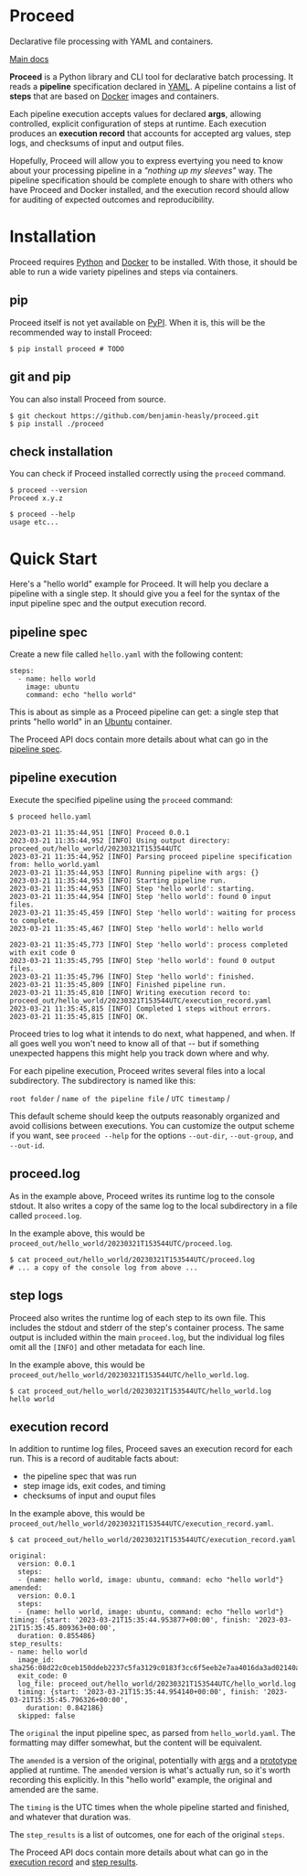 # Proceed
Declarative file processing with YAML and containers.

[Main docs](https://benjamin-heasly.github.io/proceed/index.html)

**Proceed** is a Python library and CLI tool for declarative batch processing.
It reads a **pipeline** specification declared in [YAML](https://yaml.org/).
A pipeline contains a list of **steps** that are based on
[Docker](https://www.docker.com/) images and containers.

Each pipeline execution accepts values for declared **args**, allowing controlled,
explicit configuration of steps at runtime.  Each execution produces an
**execution record** that accounts for accepted arg values, step logs, and
checksums of input and output files.

Hopefully, Proceed will allow you to express evertying you need to know about your
processing pipeline in a *"nothing up my sleeves"* way.  The pipeline specification
should be complete enough to share with others who have Proceed and Docker installed,
and the execution record should allow for auditing of expected outcomes and
reproducibility.

# Installation
Proceed requires [Python](https://www.python.org/) and [Docker](https://www.docker.com/) to be installed.
With those, it should be able to run a wide variety pipelines and steps via containers.

## pip
Proceed itself is not yet available on [PyPI](https://pypi.org/).
When it is, this will be the recommended way to install Proceed:

```
$ pip install proceed # TODO
```

## git and pip
You can also install Proceed from source.

```
$ git checkout https://github.com/benjamin-heasly/proceed.git
$ pip install ./proceed
```

## check installation
You can check if Proceed installed correctly using the `proceed` command.

```
$ proceed --version
Proceed x.y.z

$ proceed --help
usage etc...
```

# Quick Start
Here's a "hello world" example for Proceed.
It will help you declare a pipeline with a single step.
It should give you a feel for the syntax of the input pipeline spec and the output execution record.

## pipeline spec
Create a new file called `hello.yaml` with the following content:

```
steps:
  - name: hello world
    image: ubuntu
    command: echo "hello world"
```

This is about as simple as a Proceed pipeline can get:
a single step that prints "hello world" in an [Ubuntu](https://hub.docker.com/_/ubuntu) container.

The Proceed API docs contain more details about what can go in the [pipeline spec](https://benjamin-heasly.github.io/proceed/generated/proceed.model.Pipeline.html#proceed.model.Pipeline).

## pipeline execution

Execute the specified pipeline using the `proceed` command:

```
$ proceed hello.yaml

2023-03-21 11:35:44,951 [INFO] Proceed 0.0.1
2023-03-21 11:35:44,952 [INFO] Using output directory: proceed_out/hello_world/20230321T153544UTC
2023-03-21 11:35:44,952 [INFO] Parsing proceed pipeline specification from: hello_world.yaml
2023-03-21 11:35:44,953 [INFO] Running pipeline with args: {}
2023-03-21 11:35:44,953 [INFO] Starting pipeline run.
2023-03-21 11:35:44,953 [INFO] Step 'hello world': starting.
2023-03-21 11:35:44,954 [INFO] Step 'hello world': found 0 input files.
2023-03-21 11:35:45,459 [INFO] Step 'hello world': waiting for process to complete.
2023-03-21 11:35:45,467 [INFO] Step 'hello world': hello world

2023-03-21 11:35:45,773 [INFO] Step 'hello world': process completed with exit code 0
2023-03-21 11:35:45,795 [INFO] Step 'hello world': found 0 output files.
2023-03-21 11:35:45,796 [INFO] Step 'hello world': finished.
2023-03-21 11:35:45,809 [INFO] Finished pipeline run.
2023-03-21 11:35:45,810 [INFO] Writing execution record to: proceed_out/hello_world/20230321T153544UTC/execution_record.yaml
2023-03-21 11:35:45,815 [INFO] Completed 1 steps without errors.
2023-03-21 11:35:45,815 [INFO] OK.
```

Proceed tries to log what it intends to do next, what happened, and when.
If all goes well you won't need to know all of that -- but if something unexpected happens this might help you track down where and why.

For each pipeline execution, Proceed writes several files into a local subdirectory.
The subdirectory is named like this:

`root folder` / `name of the pipeline file` / `UTC timestamp` /

This default scheme should keep the outputs reasonably organized and avoid collisions between executions.
You can customize the output scheme if you want, see `proceed --help` for the options `--out-dir`, `--out-group`, and `--out-id`.

## proceed.log
As in the example above, Proceed writes its runtime log to the console stdout.
It also writes a copy of the same log to the local subdirectory in a file called `proceed.log`.

In the example above, this would be `proceed_out/hello_world/20230321T153544UTC/proceed.log`.

```
$ cat proceed_out/hello_world/20230321T153544UTC/proceed.log
# ... a copy of the console log from above ...
```

## step logs
Proceed also writes the runtime log of each step to its own file.
This includes the stdout and stderr of the step's container process.
The same output is included within the main `proceed.log`,
but the individual log files omit all the `[INFO]` and other metadata for each line.

In the example above, this would be `proceed_out/hello_world/20230321T153544UTC/hello_world.log`.

```
$ cat proceed_out/hello_world/20230321T153544UTC/hello_world.log
hello world
```

## execution record
In addition to runtime log files, Proceed saves an execution record for each run.
This is a record of auditable facts about:
 - the pipeline spec that was run
 - step image ids, exit codes, and timing
 - checksums of input and ouput files

In the example above, this would be `proceed_out/hello_world/20230321T153544UTC/execution_record.yaml`.

```
$ cat proceed_out/hello_world/20230321T153544UTC/execution_record.yaml

original:
  version: 0.0.1
  steps:
  - {name: hello world, image: ubuntu, command: echo "hello world"}
amended:
  version: 0.0.1
  steps:
  - {name: hello world, image: ubuntu, command: echo "hello world"}
timing: {start: '2023-03-21T15:35:44.953877+00:00', finish: '2023-03-21T15:35:45.809363+00:00',
  duration: 0.855486}
step_results:
- name: hello world
  image_id: sha256:08d22c0ceb150ddeb2237c5fa3129c0183f3cc6f5eeb2e7aa4016da3ad02140a
  exit_code: 0
  log_file: proceed_out/hello_world/20230321T153544UTC/hello_world.log
  timing: {start: '2023-03-21T15:35:44.954140+00:00', finish: '2023-03-21T15:35:45.796326+00:00',
    duration: 0.842186}
  skipped: false
```

The `original` the input pipeline spec, as parsed from `hello_world.yaml`.  The formatting may differ somewhat, but the content will be equivalent.

The `amended` is a version of the original, potentially with [args](https://benjamin-heasly.github.io/proceed/generated/proceed.model.Pipeline.html#proceed.model.Pipeline.args) and a [prototype](https://benjamin-heasly.github.io/proceed/generated/proceed.model.Pipeline.html#proceed.model.Pipeline.prototype) applied at runtime.  The `amended` version is what's actually run, so it's worth recording this explicitly.  In this "hello world" example, the original and amended are the same.

The `timing` is the UTC times when the whole pipeline started and finished, and whatever that duration was.

The `step_results` is a list of outcomes, one for each of the original `steps`.

The Proceed API docs contain more details about what can go in the [execution record](https://benjamin-heasly.github.io/proceed/generated/proceed.model.ExecutionRecord.html#proceed.model.ExecutionRecord) and [step results](https://benjamin-heasly.github.io/proceed/generated/proceed.model.StepResult.html#proceed.model.StepResult).
